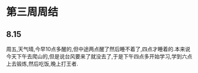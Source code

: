 # 第三周周结

## 8.15
  周五,天气晴,今早10点多醒的,但中途两点醒了然后睡不着了,四点才睡着的.本来说今天下午去爬山的,但是说台风要来了就没去了,于是下午四点多开始学习,学到六点上去锻炼,然后吃饭,晚上打王者.
